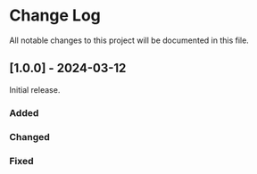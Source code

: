 # Change Log
All notable changes to this project will be documented in this file.

## [1.0.0] - 2024-03-12

Initial release.

### Added

### Changed

### Fixed
